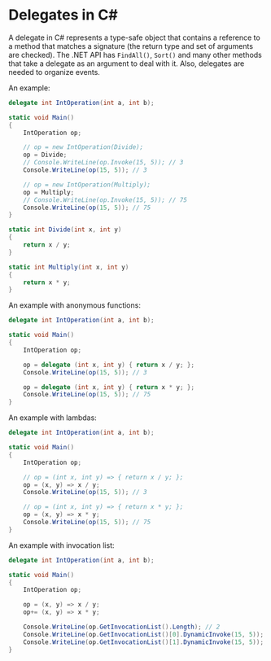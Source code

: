 
# Delegates in C#

A delegate in C# represents a type-safe object that contains a reference to a method that matches a signature (the return type and set of arguments are checked). The .NET API has `FindAll()`, `Sort()` and many other methods that take a delegate as an argument to deal with it. Also, delegates are needed to organize events.

An example:

```csharp
delegate int IntOperation(int a, int b);

static void Main()
{
    IntOperation op;

    // op = new IntOperation(Divide);
    op = Divide;
    // Console.WriteLine(op.Invoke(15, 5)); // 3
    Console.WriteLine(op(15, 5)); // 3

    // op = new IntOperation(Multiply);
    op = Multiply;
    // Console.WriteLine(op.Invoke(15, 5)); // 75
    Console.WriteLine(op(15, 5)); // 75
}

static int Divide(int x, int y)
{
    return x / y;
}

static int Multiply(int x, int y)
{
    return x * y;
}
```

An example with anonymous functions:

```csharp
delegate int IntOperation(int a, int b);

static void Main()
{
    IntOperation op;

    op = delegate (int x, int y) { return x / y; };
    Console.WriteLine(op(15, 5)); // 3

    op = delegate (int x, int y) { return x * y; };
    Console.WriteLine(op(15, 5)); // 75
}
```

An example with lambdas:

```csharp
delegate int IntOperation(int a, int b);

static void Main()
{
    IntOperation op;

    // op = (int x, int y) => { return x / y; };
    op = (x, y) => x / y;
    Console.WriteLine(op(15, 5)); // 3

    // op = (int x, int y) => { return x * y; };
    op = (x, y) => x * y;
    Console.WriteLine(op(15, 5)); // 75
}
```

An example with invocation list:

```csharp
delegate int IntOperation(int a, int b);

static void Main()
{
    IntOperation op;

    op = (x, y) => x / y;
    op+= (x, y) => x * y;

    Console.WriteLine(op.GetInvocationList().Length); // 2
    Console.WriteLine(op.GetInvocationList()[0].DynamicInvoke(15, 5)); // 3
    Console.WriteLine(op.GetInvocationList()[1].DynamicInvoke(15, 5)); // 75
}
```
